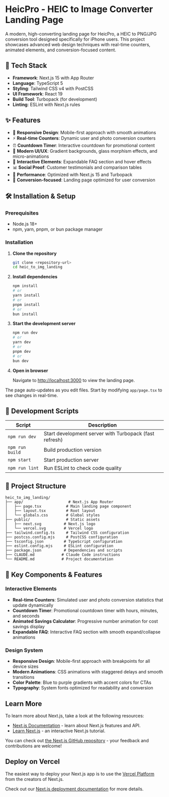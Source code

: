 # HeicPro - HEIC to Image Converter Landing Page

A modern, high-converting landing page for HeicPro, a HEIC to PNG/JPG conversion tool designed specifically for iPhone users. This project showcases advanced web design techniques with real-time counters, animated elements, and conversion-focused content.

## 🚀 Tech Stack

- **Framework**: Next.js 15 with App Router
- **Language**: TypeScript 5
- **Styling**: Tailwind CSS v4 with PostCSS
- **UI Framework**: React 19
- **Build Tool**: Turbopack (for development)
- **Linting**: ESLint with Next.js rules

## ✨ Features

- 📱 **Responsive Design**: Mobile-first approach with smooth animations
- ⚡ **Real-time Counters**: Dynamic user and photo conversion counters
- ⏰ **Countdown Timer**: Interactive countdown for promotional content
- 🎨 **Modern UI/UX**: Gradient backgrounds, glass morphism effects, and micro-animations
- 🔄 **Interactive Elements**: Expandable FAQ section and hover effects
- 📊 **Social Proof**: Customer testimonials and comparison tables
- 🌟 **Performance**: Optimized with Next.js 15 and Turbopack
- 🎯 **Conversion-focused**: Landing page optimized for user conversion

## 🛠️ Installation & Setup

### Prerequisites

- Node.js 18+ 
- npm, yarn, pnpm, or bun package manager

### Installation

1. **Clone the repository**
   ```bash
   git clone <repository-url>
   cd heic_to_img_landing
   ```

2. **Install dependencies**
   ```bash
   npm install
   # or
   yarn install
   # or
   pnpm install
   # or
   bun install
   ```

3. **Start the development server**
   ```bash
   npm run dev
   # or
   yarn dev
   # or
   pnpm dev
   # or
   bun dev
   ```

4. **Open in browser**
   
   Navigate to [http://localhost:3000](http://localhost:3000) to view the landing page.

The page auto-updates as you edit files. Start by modifying `app/page.tsx` to see changes in real-time.

## 📜 Development Scripts

| Script | Description |
|--------|-------------|
| `npm run dev` | Start development server with Turbopack (fast refresh) |
| `npm run build` | Build production version |
| `npm start` | Start production server |
| `npm run lint` | Run ESLint to check code quality |

## 📁 Project Structure

```
heic_to_img_landing/
├── app/                    # Next.js App Router
│   ├── page.tsx           # Main landing page component
│   ├── layout.tsx         # Root layout
│   └── globals.css        # Global styles
├── public/                # Static assets
│   ├── next.svg          # Next.js logo
│   └── vercel.svg        # Vercel logo
├── tailwind.config.ts     # Tailwind CSS configuration
├── postcss.config.mjs     # PostCSS configuration
├── tsconfig.json         # TypeScript configuration
├── eslint.config.mjs     # ESLint configuration
├── package.json          # Dependencies and scripts
├── CLAUDE.md            # Claude Code instructions
└── README.md            # Project documentation
```

## 🎨 Key Components & Features

### Interactive Elements
- **Real-time Counters**: Simulated user and photo conversion statistics that update dynamically
- **Countdown Timer**: Promotional countdown timer with hours, minutes, and seconds
- **Animated Savings Calculator**: Progressive number animation for cost savings display
- **Expandable FAQ**: Interactive FAQ section with smooth expand/collapse animations

### Design System
- **Responsive Design**: Mobile-first approach with breakpoints for all device sizes
- **Modern Animations**: CSS animations with staggered delays and smooth transitions
- **Color Palette**: Blue to purple gradients with accent colors for CTAs
- **Typography**: System fonts optimized for readability and conversion

## Learn More

To learn more about Next.js, take a look at the following resources:

- [Next.js Documentation](https://nextjs.org/docs) - learn about Next.js features and API.
- [Learn Next.js](https://nextjs.org/learn) - an interactive Next.js tutorial.

You can check out [the Next.js GitHub repository](https://github.com/vercel/next.js) - your feedback and contributions are welcome!

## Deploy on Vercel

The easiest way to deploy your Next.js app is to use the [Vercel Platform](https://vercel.com/new?utm_medium=default-template&filter=next.js&utm_source=create-next-app&utm_campaign=create-next-app-readme) from the creators of Next.js.

Check out our [Next.js deployment documentation](https://nextjs.org/docs/app/building-your-application/deploying) for more details.
